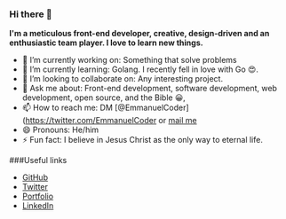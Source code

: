 ### Hi there 👋

**I'm a meticulous front-end developer, creative, design-driven and an enthusiastic team player. I love to learn new things.**


- 🔭 I’m currently working on: Something that solve problems
- 🌱 I’m currently learning: Golang. I recently fell in love with Go 😍.
- 👯 I’m looking to collaborate on: Any interesting project.
- 💬 Ask me about: Front-end development, software development, web development, open source, and the Bible 😀,
- 📫 How to reach me: DM [@EmmanuelCoder](https://twitter.com/EmmanuelCoder or [mail me](loyaltysamuel001@gmail.com)
- 😄 Pronouns: He/him
- ⚡ Fun fact: I believe in Jesus Christ as the only way to eternal life.


###Useful links

* [GitHub](https://github.com/EmmanuelTheCoder)
* [Twitter](https://twitter.com/EmmanuelCoder)
* [Portfolio](https://emmanuel.netlify.app)
* [LinkedIn](https://www.linkedin.com/in/emmanuel-aiyenigba-46b9331a3)
